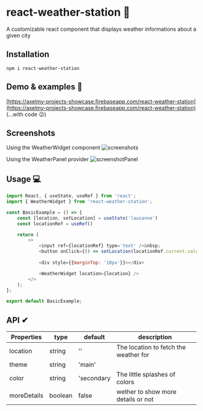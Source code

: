 # react-weather-station 👋
A customizable react component that displays weather informations about a given city

## Installation
`npm i react-weather-station`

## Demo & examples 👀
[https://axelmy-projects-showcase.firebaseapp.com/react-weather-station](https://axelmy-projects-showcase.firebaseapp.com/react-weather-station) (...with code 😉)

## Screenshots 
Using the WeatherWidget component
![screenshots](https://i.imgur.com/O6KMXWf.png)

Using the WeatherPanel provider
![screenshotPanel](https://i.imgur.com/GzMzTPv.png)


## Usage 💻

```javascript
import React, { useState, useRef } from 'react';
import { WeatherWidget } from 'react-weather-station';

const BasicExample = () => {
    const [location, setLocation] = useState('lausanne')
    const locationRef = useRef()

    return (
        <>
            <input ref={locationRef} type='text' />&nbsp;
            <button onClick={() => setLocation(locationRef.current.value)}>search</button>
            
            <div style={{marginTop: '10px'}}></div>

            <WeatherWidget location={location} />
        </>
    );
};

export default BasicExample;
```

## API ✔

| Properties | type | default | description |
|--|--|--|--|
| location | string | '' | The location to fetch the weather for |
| theme | string | 'main' | |
| color | string | 'secondary | The little splashes of colors | 
| moreDetails | boolean | false | wether to show more details or not|

